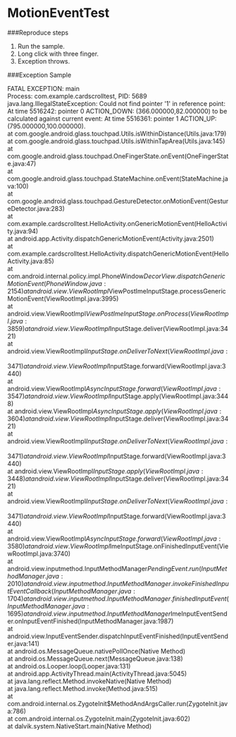 MotionEventTest
==========
  
###Reproduce steps  
1. Run the sample.  
2. Long click with three finger.  
3. Exception throws.  
  
###Exception Sample  
  
    
FATAL EXCEPTION: main  
Process: com.example.cardscrolltest, PID: 5689  
java.lang.IllegalStateException: Could not find pointer '1' in reference point: At time 5516242:  pointer 0 ACTION_DOWN: (366.000000,82.000000) to be calculated against current event: At time 5516361:  pointer 1 ACTION_UP: (795.000000,100.000000).  
	at com.google.android.glass.touchpad.Utils.isWithinDistance(Utils.java:179)  
	at com.google.android.glass.touchpad.Utils.isWithinTapArea(Utils.java:145)  
	at com.google.android.glass.touchpad.OneFingerState.onEvent(OneFingerState.java:47)  
	at com.google.android.glass.touchpad.StateMachine.onEvent(StateMachine.java:100)  
	at com.google.android.glass.touchpad.GestureDetector.onMotionEvent(GestureDetector.java:283)  
	at com.example.cardscrolltest.HelloActivity.onGenericMotionEvent(HelloActivity.java:94)  
	at android.app.Activity.dispatchGenericMotionEvent(Activity.java:2501)  
	at com.example.cardscrolltest.HelloActivity.dispatchGenericMotionEvent(HelloActivity.java:85)  
	at com.android.internal.policy.impl.PhoneWindow$DecorView.dispatchGenericMotionEvent(PhoneWindow.java:2154)  
	at android.view.ViewRootImpl$ViewPostImeInputStage.processGenericMotionEvent(ViewRootImpl.java:3995)  
	at android.view.ViewRootImpl$ViewPostImeInputStage.onProcess(ViewRootImpl.java:3859)  
	at android.view.ViewRootImpl$InputStage.deliver(ViewRootImpl.java:3421)  
	at android.view.ViewRootImpl$InputStage.onDeliverToNext(ViewRootImpl.java:3471)  
	at android.view.ViewRootImpl$InputStage.forward(ViewRootImpl.java:3440)  
	at android.view.ViewRootImpl$AsyncInputStage.forward(ViewRootImpl.java:3547)  
	at android.view.ViewRootImpl$InputStage.apply(ViewRootImpl.java:3448)  
	at android.view.ViewRootImpl$AsyncInputStage.apply(ViewRootImpl.java:3604)  
	at android.view.ViewRootImpl$InputStage.deliver(ViewRootImpl.java:3421)  
	at android.view.ViewRootImpl$InputStage.onDeliverToNext(ViewRootImpl.java:3471)  
	at android.view.ViewRootImpl$InputStage.forward(ViewRootImpl.java:3440)  
	at android.view.ViewRootImpl$InputStage.apply(ViewRootImpl.java:3448)  
	at android.view.ViewRootImpl$InputStage.deliver(ViewRootImpl.java:3421)  
	at android.view.ViewRootImpl$InputStage.onDeliverToNext(ViewRootImpl.java:3471)  
	at android.view.ViewRootImpl$InputStage.forward(ViewRootImpl.java:3440)  
	at android.view.ViewRootImpl$AsyncInputStage.forward(ViewRootImpl.java:3580)  
	at android.view.ViewRootImpl$ImeInputStage.onFinishedInputEvent(ViewRootImpl.java:3740)  
	at android.view.inputmethod.InputMethodManager$PendingEvent.run(InputMethodManager.java:2010)  
	at android.view.inputmethod.InputMethodManager.invokeFinishedInputEventCallback(InputMethodManager.java:1704)  
	at android.view.inputmethod.InputMethodManager.finishedInputEvent(InputMethodManager.java:1695)  
	at android.view.inputmethod.InputMethodManager$ImeInputEventSender.onInputEventFinished(InputMethodManager.java:1987)  
	at android.view.InputEventSender.dispatchInputEventFinished(InputEventSender.java:141)  
	at android.os.MessageQueue.nativePollOnce(Native Method)  
	at android.os.MessageQueue.next(MessageQueue.java:138)  
	at android.os.Looper.loop(Looper.java:131)  
	at android.app.ActivityThread.main(ActivityThread.java:5045)  
	at java.lang.reflect.Method.invokeNative(Native Method)  
	at java.lang.reflect.Method.invoke(Method.java:515)  
	at com.android.internal.os.ZygoteInit$MethodAndArgsCaller.run(ZygoteInit.java:786)  
	at com.android.internal.os.ZygoteInit.main(ZygoteInit.java:602)  
	at dalvik.system.NativeStart.main(Native Method)  

